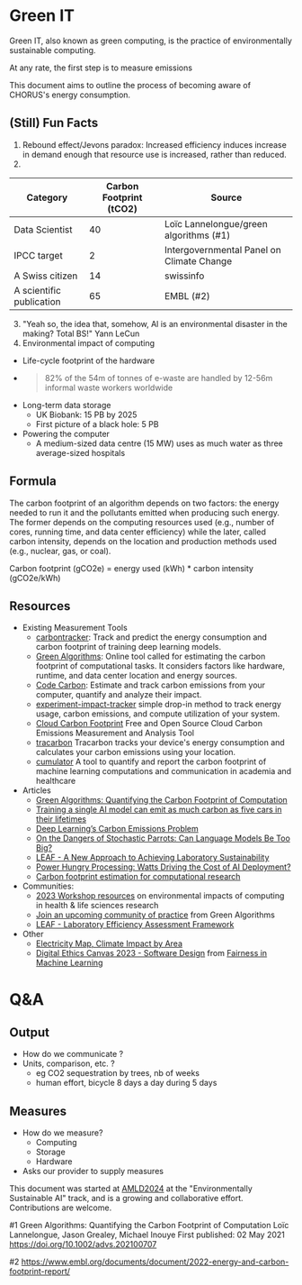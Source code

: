 # Green IT

Green IT, also known as green computing, is the practice of environmentally sustainable computing.

At any rate, the first step is to measure emissions

This document aims to outline the process of becoming aware of CHORUS's energy consumption.

## (Still) Fun Facts

1. Rebound effect/Jevons paradox: Increased efficiency induces increase in demand enough that resource use is increased, rather than reduced.
2.
| Category                      | Carbon Footprint (tCO2) | Source                                     |
|-------------------------------|------------------------|--------------------------------------------|
| Data Scientist                | 40                     | Loïc Lannelongue/green algorithms (#1)      |
| IPCC target                   | 2                      | Intergovernmental Panel on Climate Change  |
| A Swiss citizen               | 14                     | swissinfo                                   |
| A scientific publication      | 65                     | EMBL (#2)                             |
3. "Yeah so, the idea that, somehow, Al is an environmental disaster in the making? Total BS!" Yann LeCun
4. Environmental impact of computing
  - Life-cycle footprint of the hardware
  -   >82% of the 54m of tonnes of e-waste are handled by 12-56m informal waste workers worldwide
  - Long-term data storage
    - UK Biobank: 15 PB by 2025
    - First picture of a black hole: 5 PB
  - Powering the computer
    - A medium-sized data centre (15 MW) uses as much water as three average-sized hospitals

## Formula  
The carbon footprint of an algorithm depends on two factors: the energy needed to run it and the pollutants emitted when producing such energy. The former depends on the computing resources used (e.g., number of cores, running time, and data center efficiency) while the later, called carbon intensity, depends on the location and production methods used (e.g., nuclear, gas, or coal).

Carbon footprint (gCO2e) = energy used (kWh) * carbon intensity (gCO2e/kWh)

## Resources

- Existing Measurement Tools
  - [carbontracker](https://github.com/lfwa/carbontracker.git): Track and predict the energy consumption and carbon footprint of training deep learning models. 
  - [Green Algorithms](https://www.green-algorithms.org/): Online tool called for estimating the carbon footprint of computational tasks. It considers factors like hardware, runtime, and data center location and energy sources. 
  - [Code Carbon](https://pypi.org/project/codecarbon/): Estimate and track carbon emissions from your computer, quantify and analyze their impact. 
  - [experiment-impact-tracker](https://github.com/Breakend/experiment-impact-tracker) simple drop-in method to track energy usage, carbon emissions, and compute utilization of your system. 
  - [Cloud Carbon Footprint](https://www.cloudcarbonfootprint.org/) Free and Open Source Cloud Carbon Emissions Measurement and Analysis Tool
  - [tracarbon](https://github.com/fvaleye/tracarbon) Tracarbon tracks your device's energy consumption and calculates your carbon emissions using your location.
  - [cumulator](https://pypi.org/project/cumulator/) A tool to quantify and report the carbon footprint of machine learning computations and communication in academia and healthcare
- Articles
  - [Green Algorithms: Quantifying the Carbon Footprint of Computation](https://doi.org/10.1002/advs.202100707)
  - [Training a single AI model can emit as much carbon as five cars in their lifetimes](https://www.technologyreview.com/2019/06/06/239031/training-a-single-ai-model-can-emit-as-much-carbon-as-five-cars-in-their-lifetimes/)
  - [Deep Learning’s Carbon Emissions Problem](https://www.forbes.com/sites/robtoews/2020/06/17/deep-learnings-climate-change-problem/)
  - [On the Dangers of Stochastic Parrots: Can Language Models Be Too Big? ](https://dl.acm.org/doi/10.1145/3442188.3445922)
  - [LEAF - A New Approach to Achieving Laboratory Sustainability](https://www.sustainabilityexchange.ac.uk/leaf_a_new_approach_to_achieving_laboratory_sus)
  - [Power Hungry Processing: Watts Driving the Cost of AI Deployment?](https://arxiv.org/abs/2311.16863)
  - [Carbon footprint estimation for computational research](https://www.nature.com/articles/s43586-023-00202-5)
- Communities: 
  - [2023 Workshop resources](https://www.eicworkshop.info/#resources) on environmental impacts of computing in health & life sciences research
  - [Join an upcoming community of practice](https://forms.gle/rgeqzcpo51gge5Xr6) from Green Algorithms
  - [LEAF - Laboratory Efficiency Assessment Framework](https://www.ucl.ac.uk/sustainable/take-action/staff-action/leaf-laboratory-efficiency-assessment-framework)
- Other
  - [Electricity Map, Climate Impact by Area](https://app.electricitymaps.com/map)
  - [Digital Ethics Canvas 2023 - Software Design](https://docs.google.com/document/d/1lhGV_xJiiuC98it5RB2TiitIBgu0pjUK8qq-8y-wbPw/edit#heading=h.3oqqml7cc03h) from [Fairness in Machine Learning](https://docs.google.com/presentation/d/1x1ZWUPWWT8f2z8VkqedKOSUHBH9T9RtcyiwOkySBgV8/edit#slide=id.g250abee30ad_0_140)


# Q&A

## Output
 - How do we communicate ? 
  - Units, comparison, etc. ?
    - eg CO2 sequestration by trees, nb of weeks
    - human effort, bicycle 8 days a day during 5 days


## Measures
- How do we measure?
  - Computing
  - Storage
  - Hardware 
- Asks our provider to supply measures

This document was started at [AMLD2024](2024.appliedmldays.org) at the "Environmentally Sustainable AI" track, and is a growing and collaborative effort. Contributions are welcome.


#1 Green Algorithms: Quantifying the Carbon Footprint of Computation Loïc Lannelongue, Jason Grealey, Michael Inouye
First published: 02 May 2021 https://doi.org/10.1002/advs.202100707

#2 https://www.embl.org/documents/document/2022-energy-and-carbon-footprint-report/

